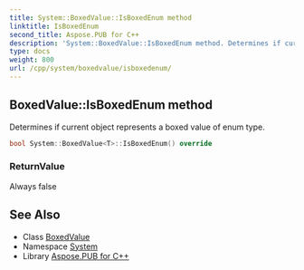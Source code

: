 ```yaml
---
title: System::BoxedValue::IsBoxedEnum method
linktitle: IsBoxedEnum
second_title: Aspose.PUB for C++
description: 'System::BoxedValue::IsBoxedEnum method. Determines if current object represents a boxed value of enum type in C++.'
type: docs
weight: 800
url: /cpp/system/boxedvalue/isboxedenum/
---
```

## BoxedValue::IsBoxedEnum method


Determines if current object represents a boxed value of enum type.

```cpp
bool System::BoxedValue<T>::IsBoxedEnum() override
```


### ReturnValue

Always false

## See Also

* Class [BoxedValue](../)
* Namespace [System](../../)
* Library [Aspose.PUB for C++](../../../)

